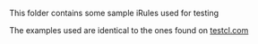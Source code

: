 This folder contains some sample iRules used for testing

The examples used are identical to the ones found on [testcl.com](http://testcl.com)